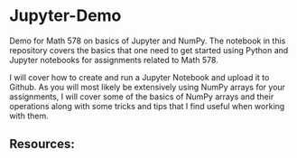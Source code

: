 # Jupyter-Demo
Demo for Math 578 on basics of Jupyter and NumPy. The notebook in this repository covers the basics that one need to get started using Python and Jupyter notebooks for assignments related to Math 578. 

I will cover how to create and run a Jupyter Notebook and upload it to Github. As you will most likely be extensively using NumPy arrays for your assignments, I will cover some of the basics of NumPy arrays and their operations along with some tricks and tips that I find useful when working with them.   

## Resources:


